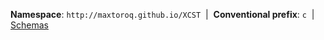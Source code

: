 
**Namespace**: `http://maxtoroq.github.io/XCST` &nbsp;|&nbsp; **Conventional prefix**: `c` &nbsp;|&nbsp; [Schemas](https://github.com/maxtoroq/XCST/tree/master/schemas)
